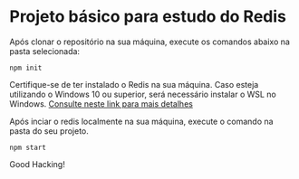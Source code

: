 # Projeto básico para estudo do Redis

Após clonar o repositório na sua máquina, execute os comandos abaixo na pasta selecionada:

```
npm init
```

Certifique-se de ter instalado o Redis na sua máquina. Caso esteja utilizando o Windows 10 ou superior, será necessário instalar o WSL no Windows.
[Consulte neste link para mais detalhes](https://redis.com/blog/redis-on-windows-10/)

Após inciar o redis localmente na sua máquina, execute o comando na pasta do seu projeto.

```
npm start
```

Good Hacking!
